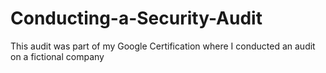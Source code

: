# Conducting-a-Security-Audit
This audit was part of my Google Certification where I conducted an audit on a fictional company
